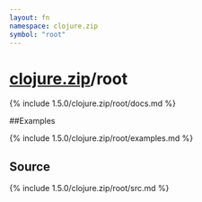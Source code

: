 ```yaml
---
layout: fn
namespace: clojure.zip
symbol: "root"
---
```


# [clojure.zip](../)/root

{% include 1.5.0/clojure.zip/root/docs.md %}

##Examples

{% include 1.5.0/clojure.zip/root/examples.md %}
## Source
{% include 1.5.0/clojure.zip/root/src.md %}


